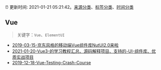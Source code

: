 :alarm_clock: 更新时间: 2021-01-21 05:21:42。[来源分类](../README.md)、[标签分类](../TAGS.md)、[时间分类](../TIMELINE.md)

## Vue


> 关键字：`Vue`、`ElementUI`



- [2019-03-15-京东风格的移动端Vue组件库NutUI2.0来啦](https://jdc.jd.com/archives/212979) 
- [2021-01-20-Vue3-的学习教程汇总、源码解释项目、支持的-UI-组件库、优质实战项目](https://juejin.im/post/6920070789614501896) 
- [2019-12-18-Vue-Testing-Crash-Course](https://dev.to/blacksonic/vue-testing-crash-course-59kl) 